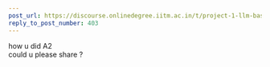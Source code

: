 ```yaml
---
post_url: https://discourse.onlinedegree.iitm.ac.in/t/project-1-llm-based-automation-agent-discussion-thread-tds-jan-2025/164277/406
reply_to_post_number: 403
---
```

how u did A2  
could u please share ?